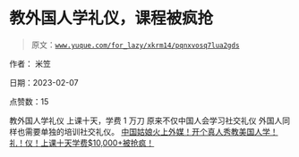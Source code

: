 # 教外国人学礼仪，课程被疯抢

> 原文：[`www.yuque.com/for_lazy/xkrm14/pqnxvosq7lua2gds`](https://www.yuque.com/for_lazy/xkrm14/pqnxvosq7lua2gds)

作者： 米笠

日期：2023-02-07

点赞数：15

教外国人学礼仪 上课十天，学费 1 万刀 原来不仅中国人会学习社交礼仪 外国人同样也需要单独的培训社交礼仪。 [中国姑娘火上外媒！开个真人秀教美国人学！礼！仪！上课十天学费$10,000+被抢疯！](https://mp.weixin.qq.com/s/ZLhl7Og58m0OrtnrB120cw)

